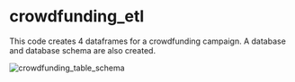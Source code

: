 # crowdfunding_etl

This code creates 4 dataframes for a crowdfunding campaign.  A database and database schema are also created.

![crowdfunding_table_schema](https://github.com/kelseyabbey/crowdfunding_etl/assets/124820451/2a33a6b9-a90b-4863-9006-cc9afc11d907)


